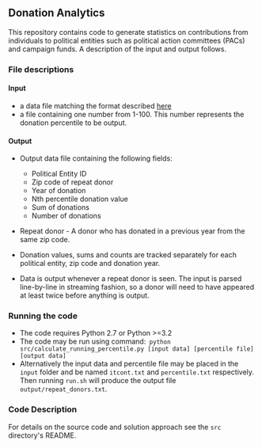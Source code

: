 
## Donation Analytics
This repository contains code to generate statistics on contributions from individuals to political entities such as political action committees (PACs) and campaign funds. A description of the input and output follows. 

### File descriptions

#### Input

- a data file matching the format described [here](https://classic.fec.gov/finance/disclosure/metadata/DataDictionaryContributionsbyIndividuals.shtml)
- a file containing one number from 1-100. This number represents the donation percentile to be output.

#### Output
- Output data file containing the following fields:
	- Political Entity ID
	- Zip code of repeat donor
	- Year of donation
	- Nth percentile donation value
	- Sum of donations
	- Number of donations

- Repeat donor - A donor who has donated in a previous year from the same zip code. 
- Donation values, sums and counts are tracked separately for each political entity, zip code and donation year. 
- Data is output whenever a repeat donor is seen. The input is parsed line-by-line in streaming fashion, so a donor will need to have appeared at least twice before anything is output. 

### Running the code
- The code requires Python 2.7 or Python >=3.2
- The code may be run using command:```
	python src/calculate_running_percentile.py [input data] [percentile file] [output data]```
- Alternatively the input data and percentile file may be placed in the `input` folder and be named `itcont.txt` and `percentile.txt` respectively. Then running `run.sh` will produce the output file `output/repeat_donors.txt`. 

### Code Description
For details on the source code and solution approach see the `src` directory's README.
